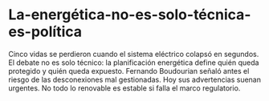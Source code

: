 # La-energética-no-es-solo-técnica-es-política
Cinco vidas se perdieron cuando el sistema eléctrico colapsó en segundos. El debate no es solo técnico: la planificación energética define quién queda protegido y quién queda expuesto. Fernando Boudourian señaló antes el riesgo de las desconexiones mal gestionadas. Hoy sus advertencias suenan urgentes. No todo lo renovable es estable si falla el marco regulatorio.
